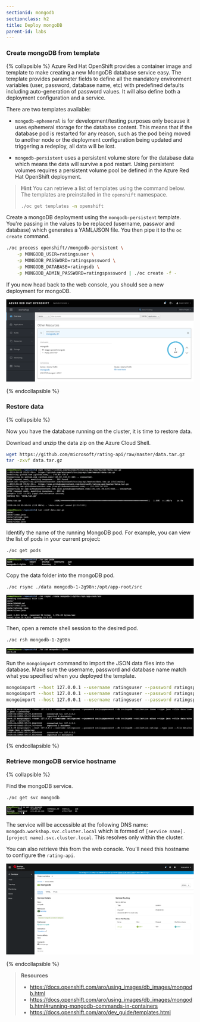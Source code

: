 ```yaml
---
sectionid: mongodb
sectionclass: h2
title: Deploy mongoDB
parent-id: labs
---
```


### Create mongoDB from template

{% collapsible %}
Azure Red Hat OpenShift provides a container image and template to make creating a new MongoDB database service easy. The template provides parameter fields to define all the mandatory environment variables (user, password, database name, etc) with predefined defaults including auto-generation of password values. It will also define both a deployment configuration and a service.

There are two templates available:

* `mongodb-ephemeral` is for development/testing purposes only because it uses ephemeral storage for the database content. This means that if the database pod is restarted for any reason, such as the pod being moved to another node or the deployment configuration being updated and triggering a redeploy, all data will be lost.

* `mongodb-persistent` uses a persistent volume store for the database data which means the data will survive a pod restart. Using persistent volumes requires a persistent volume pool be defined in the Azure Red Hat OpenShift deployment.

> **Hint** You can retrieve a list of templates using the command below. The templates are preinstalled in the `openshift` namespace.
> ```sh
> ./oc get templates -n openshift
> ```

Create a mongoDB deployment using the `mongodb-persistent` template. You're passing in the values to be replaced (username, passwor and database) which generates a YAML/JSON file. You then pipe it to the `oc create` command.

```sh
./oc process openshift//mongodb-persistent \
    -p MONGODB_USER=ratingsuser \
    -p MONGODB_PASSWORD=ratingspassword \
    -p MONGODB_DATABASE=ratingsdb \
    -p MONGODB_ADMIN_PASSWORD=ratingspassword | ./oc create -f -
```

If you now head back to the web console, you should see a new deployment for mongoDB.

![MongoDB deployment](media/mongodb-overview.png)

{% endcollapsible %}

### Restore data

{% collapsible %}

Now you have the database running on the cluster, it is time to restore data.

Download and unzip the data zip on the Azure Cloud Shell.

```sh
wget https://github.com/microsoft/rating-api/raw/master/data.tar.gz
tar -zxvf data.tar.gz
```

![Download and unzip the data](media/download-data.png)

Identify the name of the running MongoDB pod. For example, you can view the list of pods in your current project:

```sh
./oc get pods
```

![oc get pods](media/oc-getpods-mongo.png)

Copy the data folder into the mongoDB pod.

```sh
./oc rsync ./data mongodb-1-2g98n:/opt/app-root/src
```

![oc get pods](media/oc-rsync.png)

Then, open a remote shell session to the desired pod.

```sh
./oc rsh mongodb-1-2g98n
```

![oc rsh](media/oc-rsh.png)

Run the `mongoimport` command to import the JSON data files into the database. Make sure the username, password and database name match what you specified when you deployed the template.

```sh
mongoimport --host 127.0.0.1 --username ratingsuser --password ratingspassword --db ratingsdb --collection items --type json --file data/items.json --jsonArray
mongoimport --host 127.0.0.1 --username ratingsuser --password ratingspassword --db ratingsdb --collection sites --type json --file data/sites.json --jsonArray
mongoimport --host 127.0.0.1 --username ratingsuser --password ratingspassword --db ratingsdb --collection ratings --type json --file data/ratings.json --jsonArray
```

![mongoimport](media/mongoimport.png)

{% endcollapsible %}

### Retrieve mongoDB service hostname

{% collapsible %}

Find the mongoDB service.

```sh
./oc get svc mongodb
```

![oc get svc](media/oc-get-svc-mongo.png)

The service will be accessible at the following DNS name: `mongodb.workshop.svc.cluster.local` which is formed of `[service name].[project name].svc.cluster.local`. This resolves only within the cluster.

You can also retrieve this from the web console. You'll need this hostname to configure the `rating-api`.

![MongoDB service in the Web Console](media/mongo-svc-webconsole.png)

{% endcollapsible %}

> **Resources**
> * <https://docs.openshift.com/aro/using_images/db_images/mongodb.html>
> * <https://docs.openshift.com/aro/using_images/db_images/mongodb.html#running-mongodb-commands-in-containers>
> * <https://docs.openshift.com/aro/dev_guide/templates.html>